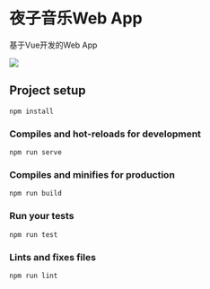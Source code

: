 # 夜子音乐Web App

 基于Vue开发的Web App


![](https://img.shields.io/badge/vue2.5.22-version-green.svg)

## Project setup
```
npm install
```

### Compiles and hot-reloads for development
```
npm run serve
```

### Compiles and minifies for production
```
npm run build
```

### Run your tests
```
npm run test
```

### Lints and fixes files
```
npm run lint
```
